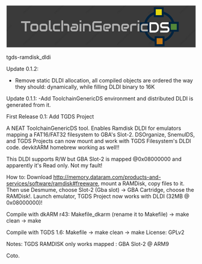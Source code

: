 ![ToolchainGenericDS](img/TGDS-Logo.png)

tgds-ramdisk_dldi

Update 0.1.2:
- Remove static DLDI allocation, all compiled objects are ordered the way they should: dynamically, while filling DLDI binary to 16K

Update 0.1.1:
-Add ToolchainGenericDS environment and distributed DLDI is generated from it.

First Release 0.1: Add TGDS Project


A NEAT ToolchainGenericDS tool. Enables Ramdisk DLDI for emulators mapping a FAT16/FAT32 filesystem to GBA's Slot-2. 
DSOrganize, SnemulDS, and TGDS Projects can now mount and work with TGDS Filesystem's DLDI code. 
devkitARM homebrew working as well!!

This DLDI supports R/W but GBA Slot-2 is mapped @0x08000000 and apparently it's Read only. Not my fault!

How to:
Download http://memory.dataram.com/products-and-services/software/ramdisk#freeware, mount a RAMDisk, copy files to it. 
Then use Desmume, choose Slot-2 (Gba slot) -> GBA Cartridge, choose the RAMDisk!. 
Launch emulator, TGDS Project now works with DLDI (32MB @ 0x08000000)!


Compile with dkARM r43: Makefile_dkarm (rename it to Makefile) -> make clean -> make

Compile with TGDS 1.6: Makefile -> make clean -> make
License: GPLv2

Notes:
TGDS RAMDISK only works mapped : GBA Slot-2 @ ARM9

Coto.